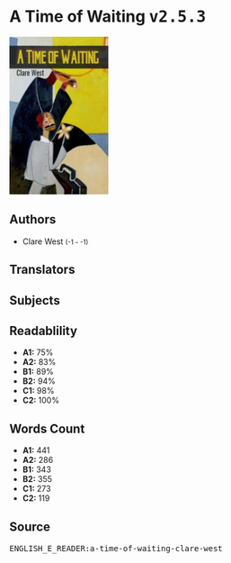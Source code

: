 # A Time of Waiting <kbd>v2.5.3</kbd>

![](./cover.medium.jpg "")

## Authors


 - Clare West <small>(-1 - -1)</small>

## Translators



## Subjects



## Readablility


 - **A1:** 75%
 - **A2:** 83%
 - **B1:** 89%
 - **B2:** 94%
 - **C1:** 98%
 - **C2:** 100%

## Words Count


 - **A1:** 441
 - **A2:** 286
 - **B1:** 343
 - **B2:** 355
 - **C1:** 273
 - **C2:** 119

## Source


<kbd>ENGLISH_E_READER:a-time-of-waiting-clare-west</kbd>
